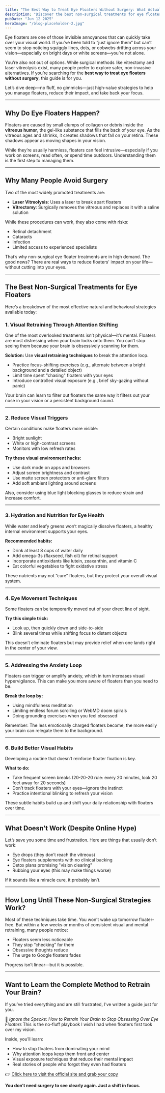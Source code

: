 ```yaml
---
title: "The Best Way to Treat Eye Floaters Without Surgery: What Actually Works"
description: "Discover the best non-surgical treatments for eye floaters. Learn what actually works, what to avoid, and how to retrain your focus naturally."
pubDate: "Jun 12 2025"
heroImage: "/blog-placeholder-2.jpg"
---
```


Eye floaters are one of those invisible annoyances that can quickly take over your visual world. If you’ve been told to “just ignore them” but can’t seem to stop noticing squiggly lines, dots, or cobwebs drifting across your vision—especially on bright days or white screens—you’re not alone.

You’re also not out of options. While surgical methods like vitrectomy and laser vitreolysis exist, many people prefer to explore safer, non-invasive alternatives. If you’re searching for the **best way to treat eye floaters without surgery**, this guide is for you.

Let’s dive deep—no fluff, no gimmicks—just high-value strategies to help you manage floaters, reduce their impact, and take back your focus.

---

## Why Do Eye Floaters Happen?

Floaters are caused by small clumps of collagen or debris inside the **vitreous humor**, the gel-like substance that fills the back of your eye. As the vitreous ages and shrinks, it creates shadows that fall on your retina. These shadows appear as moving shapes in your vision.

While they’re usually harmless, floaters can feel intrusive—especially if you work on screens, read often, or spend time outdoors. Understanding them is the first step to managing them.

---

## Why Many People Avoid Surgery

Two of the most widely promoted treatments are:

* **Laser Vitreolysis**: Uses a laser to break apart floaters
* **Vitrectomy**: Surgically removes the vitreous and replaces it with a saline solution

While these procedures can work, they also come with risks:

* Retinal detachment
* Cataracts
* Infection
* Limited access to experienced specialists

That’s why non-surgical eye floater treatments are in high demand. The good news? There are real ways to reduce floaters' impact on your life—without cutting into your eyes.

---

## The Best Non-Surgical Treatments for Eye Floaters

Here’s a breakdown of the most effective natural and behavioral strategies available today:

### 1. **Visual Retraining Through Attention Shifting**

One of the most overlooked treatments isn’t physical—it’s mental. Floaters are most distressing when your brain locks onto them. You can’t stop seeing them because your brain is obsessively scanning for them.

**Solution:** Use **visual retraining techniques** to break the attention loop.

* Practice focus-shifting exercises (e.g., alternate between a bright background and a detailed object)
* Limit time spent "chasing" floaters with your eyes
* Introduce controlled visual exposure (e.g., brief sky-gazing without panic)

Your brain can learn to filter out floaters the same way it filters out your nose in your vision or a persistent background sound.

---

### 2. **Reduce Visual Triggers**

Certain conditions make floaters more visible:

* Bright sunlight
* White or high-contrast screens
* Monitors with low refresh rates

**Try these visual environment hacks:**

* Use dark mode on apps and browsers
* Adjust screen brightness and contrast
* Use matte screen protectors or anti-glare filters
* Add soft ambient lighting around screens

Also, consider using blue light blocking glasses to reduce strain and increase comfort.

---

### 3. **Hydration and Nutrition for Eye Health**

While water and leafy greens won’t magically dissolve floaters, a healthy internal environment supports your eyes.

**Recommended habits:**

* Drink at least 8 cups of water daily
* Add omega-3s (flaxseed, fish oil) for retinal support
* Incorporate antioxidants like lutein, zeaxanthin, and vitamin C
* Eat colorful vegetables to fight oxidative stress

These nutrients may not “cure” floaters, but they protect your overall visual system.

---

### 4. **Eye Movement Techniques**

Some floaters can be temporarily moved out of your direct line of sight.

**Try this simple trick:**

* Look up, then quickly down and side-to-side
* Blink several times while shifting focus to distant objects

This doesn’t eliminate floaters but may provide relief when one lands right in the center of your view.

---

### 5. **Addressing the Anxiety Loop**

Floaters can trigger or amplify anxiety, which in turn increases visual hypervigilance. This can make you more aware of floaters than you need to be.

**Break the loop by:**

* Using mindfulness meditation
* Limiting endless forum scrolling or WebMD doom spirals
* Doing grounding exercises when you feel obsessed

Remember: The less emotionally charged floaters become, the more easily your brain can relegate them to the background.

---

### 6. **Build Better Visual Habits**

Developing a routine that doesn’t reinforce floater fixation is key.

**What to do:**

* Take frequent screen breaks (20-20-20 rule: every 20 minutes, look 20 feet away for 20 seconds)
* Don’t track floaters with your eyes—ignore the instinct
* Practice intentional blinking to refresh your vision

These subtle habits build up and shift your daily relationship with floaters over time.

---

## What Doesn’t Work (Despite Online Hype)

Let’s save you some time and frustration. Here are things that usually don’t work:

* Eye drops (they don’t reach the vitreous)
* Eye floaters supplements with no clinical backing
* Detox plans promising "vision clearing"
* Rubbing your eyes (this may make things worse)

If it sounds like a miracle cure, it probably isn’t.

---

## How Long Until These Non-Surgical Strategies Work?

Most of these techniques take time. You won’t wake up tomorrow floater-free. But within a few weeks or months of consistent visual and mental retraining, many people notice:

* Floaters seem less noticeable
* They stop “checking” for them
* Obsessive thoughts reduce
* The urge to Google floaters fades

Progress isn’t linear—but it *is* possible.

---

## Want to Learn the Complete Method to Retrain Your Brain?

If you’ve tried everything and are still frustrated, I’ve written a guide just for you.

📘 *Ignore the Specks: How to Retrain Your Brain to Stop Obsessing Over Eye Floaters*
This is the no-fluff playbook I wish I had when floaters first took over my vision.

Inside, you’ll learn:

* How to stop floaters from dominating your mind
* Why attention loops keep them front and center
* Visual exposure techniques that reduce their mental impact
* Real stories of people who forgot they even had floaters

👉 [Click here to visit the official site and grab your copy](#)

**You don’t need surgery to see clearly again. Just a shift in focus.**

